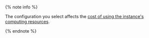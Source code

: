 {% note info %}

The configuration you select affects the [cost of using the instance's computing resources](../../managed-gitlab/pricing.md#prices-instance).

{% endnote %}
